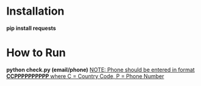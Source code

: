 <h1> Installation </h1>

<b> pip install requests</b>
 
<h1> How to Run </h1>

<b> python check.py (email/phone)</b>
<u> NOTE: Phone should be entered in format <b> CCPPPPPPPPPP </b> where C = Country Code, P = Phone Number </u>
